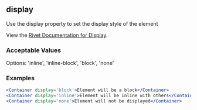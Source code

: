 ## display
Use the display property to set the display style of the element

View the [Rivet Documentation for Display](https://rivet.iu.edu/utilities/display/).

### Acceptable Values

Options: 'inline', 'inline-block', 'block', 'none'

### Examples
```jsx
<Container display='block'>Element will be a block</Container>
<Container display='inline'>Element will be inline with others</Container>
<Container display='none'>Element will not be displayed</Container>
```